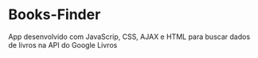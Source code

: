 # Books-Finder
App desenvolvido com JavaScrip, CSS, AJAX  e HTML para buscar dados de livros na API do Google Livros 
